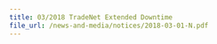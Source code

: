 ```yaml
---
title: 03/2018 TradeNet Extended Downtime 
file_url: /news-and-media/notices/2018-03-01-N.pdf
---
```

